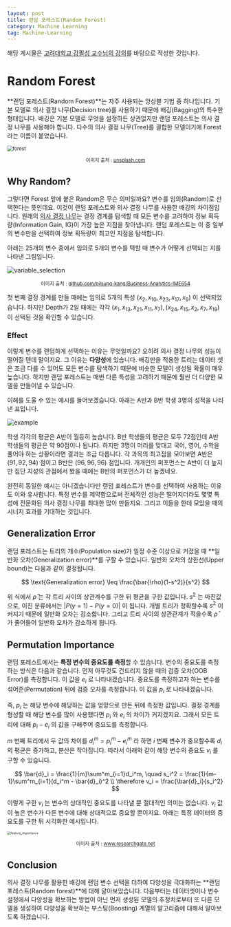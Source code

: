 ```yaml
---
layout: post
title: 랜덤 포레스트(Random Forest)
category: Machine Learning
tag: Machine-Learning
---
```




해당 게시물은 [고려대학교 강필성 교수님의 강의](https://github.com/pilsung-kang/Business-Analytics-IME654-)를 바탕으로 작성한 것입니다.

# Random Forest

**랜덤 포레스트(Random Forest)**는 자주 사용되는 앙상블 기법 중 하나입니다. 기본 모델로 의사 결정 나무(Decision tree)를 사용하기 때문에 배깅(Bagging)의 특수한 형태입니다. 배깅은 기본 모델로 무엇을 설정하든 상관없지만 랜덤 포레스트는 의사 결정 나무를 사용해야 합니다. 다수의 의사 결정 나무(Tree)를 결합한 모델이기에 Forest라는 이름이 붙었습니다.

<img src="https://images.unsplash.com/photo-1425913397330-cf8af2ff40a1?ixid=MXwxMjA3fDB8MHxzZWFyY2h8M3x8Zm9yZXN0fGVufDB8fDB8&amp;ixlib=rb-1.2.1&amp;auto=format&amp;fit=crop&amp;w=500&amp;q=60" alt="forest" style="zoom:80%;" />

<p align="center" style="font-size:80%">이미지 출처 : <a href="https://unsplash.com/">unsplash.com</a></p>



## Why Random?

그렇다면 Forest 앞에 붙은 Random은 무슨 의미일까요? 변수를 임의(Random)로 선택한다는 뜻인데요. 이것이 랜덤 포레스트와 의사 결정 나무를 사용한 배깅의 차이점입니다. 원래의 [의사 결정 나무](https://yngie-c.github.io/machine%20learning/2020/04/06/decision_tree/)는 결정 경계를 탐색할 때 모든 변수를 고려하여 정보 획득량(Information Gain, IG)이 가장 높은 지점을 찾아냅니다. 랜덤 포레스트는 이 중 일부의 변수만을 선택하여 정보 획득량이 최고인 지점을 탐색합니다.

아래는 25개의 변수 중에서 임의로 5개의 변수를 택할 때 변수가 어떻게 선택되는 지를 나타낸 그림입니다.

![variable_selection](https://user-images.githubusercontent.com/45377884/111717707-f6fcc080-889b-11eb-98ef-8736f8b5f4c9.png)

<p align="center" style="font-size:80%">이미지 출처 : <a href="https://github.com/pilsung-kang/Business-Analytics-IME654-">github.com/pilsung-kang/Business-Analytics-IME654</a></p>

첫 번째 결정 경계를 만들 때에는 임의로 5개의 특성 $(x_2, x_{10}, x_{23}, x_{17}, x_9)$ 이 선택되었습니다. 하지만 Depth가 2일 때에는 각각 $(x_1, x_{13}, x_{21}, x_{11}, x_7), (x_{24}, x_{15}, x_2, x_7, x_{19})$ 이 선택된 것을 확인할 수 있습니다.

### Effect

이렇게 변수를 랜덤하게 선택하는 이유는 무엇일까요? 오히려 의사 결정 나무의 성능이 떨어질 텐데 말이지요. 그 이유는 **다양성**에 있습니다. 배깅만을 적용한 트리는 데이터 셋은 조금 다를 수 있어도 모든 변수를 탐색하기 때문에 비슷한 모델이 생성될 확률이 매우 높습니다. 하지만 랜덤 포레스트는 매번 다른 특성을 고려하기 때문에 훨씬 더 다양한 모델을 만들어낼 수 있습니다.

이해를 도울 수 있는 예시를 들어보겠습니다. 아래는 A반과 B반 학생 3명의 성적을 나타낸 표입니다.

![example](https://user-images.githubusercontent.com/45377884/111719948-48a74a00-88a0-11eb-8517-fa50fb42717c.png)

학생 각각의 평균은 A반이 월등히 높습니다. B반 학생들의 평균은 모두 72점인데 A반 학생들의 평균은 약 90점이나 됩니다. 하지만 3명이 머리를 맞대고 국어, 영어, 수학을 풀어야 하는 상황이라면 결과는 조금 다릅니다. 각 과목의 최고점을 모아보면 A반은 $(91, 92, 94)$ 점이고 B반은 $(96, 96, 96)$ 점입니다. 개개인의 퍼포먼스는 A반이 더 높지만 집단 지성의 관점에서 봤을 때에는 B반의 퍼포먼스가 더 높겠네요.

완전히 동일한 예시는 아니겠습니다만 랜덤 포레스트가 변수를 선택하여 사용하는 이유도 이와 유사합니다. 특정 변수를 제약함으로써 전체적인 성능은 떨어지더라도 몇몇 특성에 전문화된 의사 결정 나무를 최대한 많이 만들지요. 그리고 이들을 한데 모았을 때의 시너지 효과를 기대하는 것입니다.

## Generalization Error

랜덤 포레스트는 트리의 개수(Population size)가 일정 수준 이상으로 커졌을 때 **일반화 오차(Generalization error)**를 구할 수 있습니다. 일반화 오차의 상한선(Upper bound)는 다음과 같이 결정됩니다.


$$
\text{Generalization error} \leq \frac{\bar{\rho}(1-s^2)}{s^2}
$$


위 식에서 $\bar{\rho}$ 는 각 트리 사이의 상관계수를 구한 뒤 평균을 구한 값입니다. $s^2$ 는 마진값으로, 이진 분류에서는  $\vert P(y=1) - P(y=0) \vert$ 이 됩니다. 개별 트리가 정확할수록 $s^2$ 이 커지기 때문에 일반화 오차는 감소합니다. 그리고 트리 사이의 상관관계가 적을수록 $\bar{\rho}$ 가 줄어들어 일반화 오차가 감소하게 됩니다.

## Permutation Importance

랜덤 포레스트에서는 **특정 변수의 중요도를 측정**할 수 있습니다. 변수의 중요도를 측정하는 방식은 다음과 같습니다. 먼저 아무것도 건드리지 않을 때의 검증 오차(OOB Error)를 측정합니다. 이 값을 $e_i$ 로 나타내겠습니다. 중요도를 측정하고자 하는 변수를 섞어준(Permutation) 뒤에 검증 오차를 측정합니다. 이 값을 $p_i$ 로 나타내겠습니다. 

즉, $p_i$ 는 해당 변수에 해당하는 값을 엉망으로 만든 뒤에 측정한 값입니다. 결정 경계를 형성할 때 해당 변수를 많이 사용했다면 $p_i$ 와 $e_i$ 의 차이가 커지겠지요. 그래서 모든 트리에 대해 $p_i - e_i$ 의 값을 구해주어 중요도를 측정합니다.

$m$ 번째 트리에서 두 값의 차이를 $d^m_i = p^m_i - e^m_i$ 라 하면 $i$ 번째 변수가 중요할수록 $d_i$ 의 평균은 증가하고, 분산은 작아집니다. 따라서 아래와 같이 해당 변수의 중요도 $v_i$ 를 구할 수 있습니다.


$$
\bar{d}_i = \frac{1}{m}\sum^m_{i=1}d_i^m, \quad s_i^2 = \frac{1}{m-1}\sum^m_{i=1}(d_i^m - \bar{d}_i)^2 \\
\therefore v_i = \frac{\bar{d}_i}{s_i^2}
$$


이렇게 구한 $v_i$ 는 변수의 상대적인 중요도를 나타낼 뿐 절대적인 의미는 없습니다. $v_i$ 값이 높은 변수가 다른 변수에 대해 상대적으로 중요할 뿐이지요. 아래는 특정 데이터의 중요도를 구한 뒤 시각화한 예시입니다.

<img src="https://www.researchgate.net/profile/Myat-Aung-3/publication/328307936/figure/fig5/AS:802070386966529@1568239890316/Feature-importance-20-most-important-features-for-logistic-regression-left-and-random.jpg" alt="feature_importance" style="zoom:50%;" />

<p align="center" style="font-size:80%">이미지 출처 : <a href="https://www.researchgate.net/figure/Feature-importance-20-most-important-features-for-logistic-regression-left-and-random_fig5_328307936">www.researchgate.net</a></p>

## Conclusion

의사 결정 나무를 활용한 배깅에 랜덤 변수 선택을 더하여 다양성을 극대화하는 **랜덤 포레스트(Random forest)**에 대해 알아보았습니다. 다음부터는 데이터셋이나 변수 설정에서 다양성을 확보하는 방법이 아닌 먼저 생성된 모델의 추정치로부터 또 다른 모델을 생성하여 다양성을 확보하는 부스팅(Boosting) 계열의 알고리즘에 대해서 알아보도록 하겠습니다.
